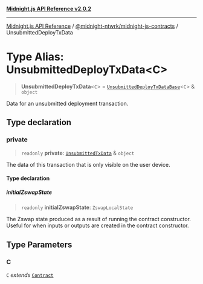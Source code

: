 [**Midnight.js API Reference v2.0.2**](../../../README.md)

***

[Midnight.js API Reference](../../../packages.md) / [@midnight-ntwrk/midnight-js-contracts](../README.md) / UnsubmittedDeployTxData

# Type Alias: UnsubmittedDeployTxData\<C\>

> **UnsubmittedDeployTxData**\<`C`\> = [`UnsubmittedDeployTxDataBase`](UnsubmittedDeployTxDataBase.md)\<`C`\> & `object`

Data for an unsubmitted deployment transaction.

## Type declaration

### private

> `readonly` **private**: [`UnsubmittedTxData`](UnsubmittedTxData.md) & `object`

The data of this transaction that is only visible on the user device.

#### Type declaration

##### initialZswapState

> `readonly` **initialZswapState**: `ZswapLocalState`

The Zswap state produced as a result of running the contract constructor. Useful for when
inputs or outputs are created in the contract constructor.

## Type Parameters

### C

`C` *extends* [`Contract`](../../midnight-js-types/interfaces/Contract.md)
